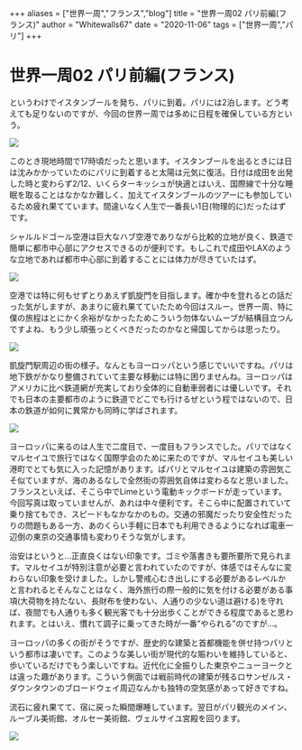 +++
aliases = ["世界一周","フランス","blog"]
title = "世界一周02 パリ前編(フランス)"
author = "Whitewalls67"
date = "2020-11-06"
tags = ["世界一周","パリ"]
+++

# 世界一周02 パリ前編(フランス)
というわけでイスタンブールを発ち、パリに到着。パリには2泊します。どう考えても足りないのですが、今回の世界一周では多めに日程を確保している方という。


![](https://paper-attachments.dropbox.com/s_7DA64204D04C7DFC3D98A979D10977F3E004F3833B8A272177EDA8FC7F6BE37D_1604688557084_image.png)


このとき現地時間で17時頃だったと思います。イスタンブールを出るときには日は沈みかかっていたのにパリに到着すると太陽は元気に復活。日付は成田を出発した時と変わらず2/12、いくらターキッシュが快適とはいえ、国際線で十分な睡眠を取ることはなかなか難しく、加えてイスタンブールのツアーにも参加しているため疲れ果てています。間違いなく人生で一番長い1日(物理的に)だったはずです。

シャルルドゴール空港は巨大なハブ空港でありながら比較的立地が良く、鉄道で簡単に都市中心部にアクセスできるのが便利です。もしこれで成田やLAXのような立地であれば都市中心部に到着することには体力が尽きていたはず。


![](https://paper-attachments.dropbox.com/s_7DA64204D04C7DFC3D98A979D10977F3E004F3833B8A272177EDA8FC7F6BE37D_1604688906622_image.png)


空港では特に何もせずとりあえず凱旋門を目指します。確か中を登れるとの話だった気がしますが、あまりに疲れ果てていたため今回はスルー。世界一周、特に僕の旅程はとにかく余裕がなかったためこういう勿体ないムーブが結構目立つんですよね、もう少し頑張っとくべきだったのかなと帰国してからは思ったり。


![](https://paper-attachments.dropbox.com/s_7DA64204D04C7DFC3D98A979D10977F3E004F3833B8A272177EDA8FC7F6BE37D_1604689035290_image.png)


凱旋門駅周辺の街の様子。なんともヨーロッパという感じでいいですね。パリは地下鉄がかなり整備されていて主要な移動には特に困りませんね。ヨーロッパはアメリカに比べ鉄道網が充実しており全体的に自動車弱者には優しいです。それでも日本の主要都市のように鉄道でどこでも行けるぜという程ではないので、日本の鉄道が如何に異常かも同時に学ばされます。


![](https://paper-attachments.dropbox.com/s_7DA64204D04C7DFC3D98A979D10977F3E004F3833B8A272177EDA8FC7F6BE37D_1604689093913_image.png)


ヨーロッパに来るのは人生で二度目で、一度目もフランスでした。パリではなくマルセイユで旅行ではなく国際学会のために来たのですが、マルセイユも美しい港町でとても気に入った記憶があります。ぱパリとマルセイユは建築の雰囲気こそ似ていますが、海のあるなしで全然街の雰囲気自体は変わるなと思いました。
フランスといえば、そこら中でLimeという電動キックボードが走っています。今回写真は取っていませんが、あれは中々便利です。そこら中に配置されていて乗り捨てもでき、スピードもなかなかのもの。交通の邪魔だったり安全性だったりの問題もある一方、あのくらい手軽に日本でも利用できるようになれば電車一辺倒の東京の交通事情も変わりそうな気がします。

治安はというと…正直良くはない印象です。ゴミや落書きも要所要所で見られます。マルセイユが特別注意が必要と言われていたのですが、体感ではそんなに変わらない印象を受けました。しかし警戒心むき出しにする必要があるレベルかと言われるとそんなことはなく、海外旅行の際一般的に気を付ける必要がある事項(大荷物を持たない、長財布を使わない、人通りの少ない道は避ける)を守れば、夜間でも人通りも多く観光客でも十分出歩くことができる程度であると思われます。とはいえ、慣れて調子に乗ってきた時が一番”やられる”のですが…。

ヨーロッパの多くの街がそうですが、歴史的な建築と首都機能を併せ持つパリという都市は凄いです。このような美しい街が現代的な賑わいを維持していると、歩いているだけでもう楽しいですね。近代化に全振りした東京やニューヨークとは違った趣があります。こういう側面では戦前時代の建築が残るロサンゼルス・ダウンタウンのブロードウェイ周辺なんかも独特の空気感があって好きですね。

流石に疲れ果てて、宿に戻った瞬間爆睡しています。翌日がパリ観光のメイン、ルーブル美術館、オルセー美術館、ヴェルサイユ宮殿を回ります。

![](https://paper-attachments.dropbox.com/s_7DA64204D04C7DFC3D98A979D10977F3E004F3833B8A272177EDA8FC7F6BE37D_1604689778825_image.png)


